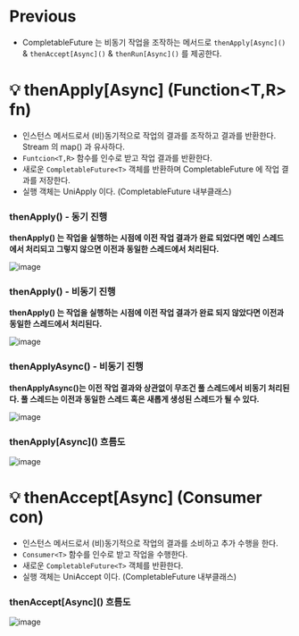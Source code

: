 # Previous

- CompletableFuture 는 비동기 작업을 조작하는 메서드로 `thenApply[Async]()` & `thenAccept[Async]()` & `thenRun[Async]()` 를 제공한다.

# 💡 thenApply[Async] (Function<T,R> fn)

- 인스턴스 메서드로서 (비)동기적으로 작업의 결과를 조작하고 결과를 반환한다. Stream 의 map() 과 유사하다.
- `Funtcion<T,R>` 함수를 인수로 받고 작업 결과를 반환한다.
- 새로운 `CompletableFuture<T>` 객체를 반환하며 CompletableFuture 에 작업 결과를 저장한다.
- 실행 객체는 UniApply 이다. (CompletableFuture 내부클래스)

### thenApply() ­- 동기 진행

**thenApply() 는 작업을 실행하는 시점에 이전 작업 결과가 완료 되었다면 메인 스레드에서 처리되고 그렇지 않으면 이전과 동일한 스레드에서 처리된다.**

![image](https://github.com/shin-je-woo/TIL/assets/39439576/0c7d8ff2-7745-4129-8b4e-bf5d1183e884)

### thenApply() - 비동기 진행 

**thenApply() 는 작업을 실행하는 시점에 이전 작업 결과가 완료 되지 않았다면 이전과 동일한 스레드에서 처리된다.**

![image](https://github.com/shin-je-woo/TIL/assets/39439576/1c2589cb-30b8-43ff-a03b-2da94ed39db7)

### thenApplyAsync() -­ 비동기 진행

**thenApplyAsync()는 이전 작업 결과와 상관없이 무조건 풀 스레드에서 비동기 처리된다. 풀 스레드는 이전과 동일한 스레드 혹은 새롭게 생성된 스레드가 될 수 있다.**

![image](https://github.com/shin-je-woo/TIL/assets/39439576/9372733e-5812-49a9-af96-917d4e94c61a)

### thenApply\[Async\]() 흐름도

![image](https://github.com/shin-je-woo/TIL/assets/39439576/9fe38094-679b-447c-89e3-8a511ad7c938)

# 💡 thenAccept[Async] (Consumer<T> con)

- 인스턴스 메서드로서 (비)동기적으로 작업의 결과를 소비하고 추가 수행을 한다.
- `Consumer<T>` 함수를 인수로 받고 작업을 수행한다.
- 새로운 `CompletableFuture<T>` 객체를 반환한다.
- 실행 객체는 UniAccept 이다. (CompletableFuture 내부클래스)

### thenAccept\[Async\]() 흐름도

![image](https://github.com/shin-je-woo/TIL/assets/39439576/ed1542e9-49b0-469f-aee0-cb4b64b0b00b)
